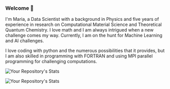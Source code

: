 ### Welcome 👋

I'm Maria, a Data Scientist with a background in Physics and five years of experience in research on Computational Material Science and Theoretical Quantum Chemistry. I love math and I am always intrigued when a new challenge comes my way. Currently, I am on the hunt for Machine Learning and AI challenges. 

I love coding with python and the numerous possibilities that it provides, but I am also skilled in programming with FORTRAN and using MPI parallel programming for challenging computations. 





<!--
**MariaDragoumi/MariaDragoumi** is a ✨ _special_ ✨ repository because its `README.md` (this file) appears on your GitHub profile.

Here are some ideas to get you started:

- 🔭 I’m currently working on ...
- 🌱 I’m currently learning ...
- 👯 I’m looking to collaborate on ...
- 🤔 I’m looking for help with ...
- 💬 Ask me about ...
- 📫 How to reach me: ...
- 😄 Pronouns: ...
- ⚡ Fun fact: ...

- My first program I saved it on a :floppy_disk:

![Profile View Counter](https://komarev.com/ghpvc/?username=MariaDragoumi)
-->

![Your Repository's Stats](https://github-readme-stats.vercel.app/api?username=MariaDragoumi&show_icons=true)

![Your Repository's Stats](https://github-readme-stats.vercel.app/api/top-langs/?username=MariaDragoumi&theme=blue-green)

